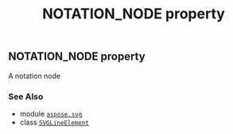 ﻿---
title: NOTATION_NODE property
second_title: Aspose.SVG for Python via .NET API References
description: 
type: docs
weight: 580
url: /python-net/aspose.svg/svglineelement/notation_node/
is_root: false
---

## NOTATION_NODE property


A notation node

### See Also
* module [`aspose.svg`](../../)
* class [`SVGLineElement`](/svg/python-net/aspose.svg/svglineelement)
